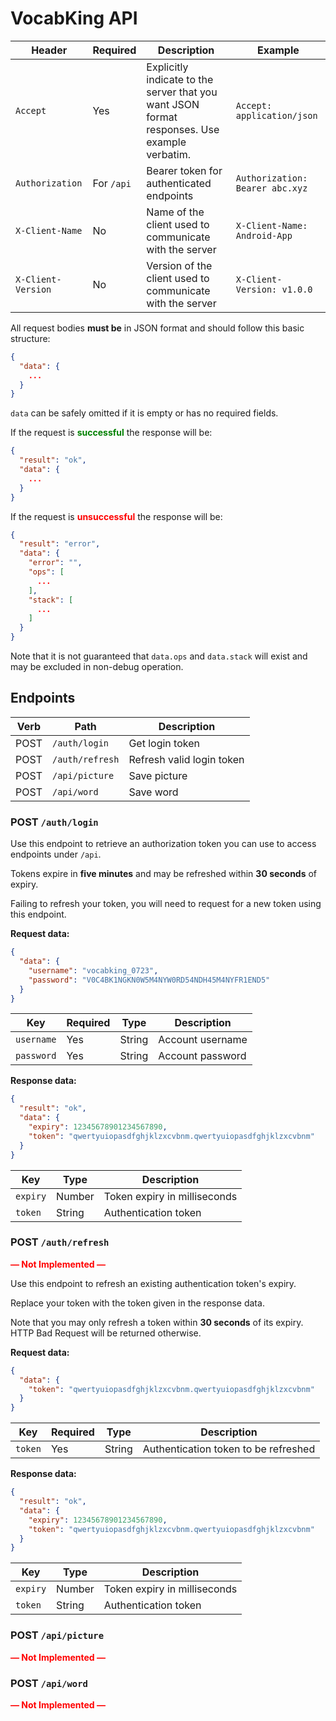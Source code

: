 # VocabKing API

| Header             | Required   | Description                                                                                  | Example                         |
|--------------------|------------|----------------------------------------------------------------------------------------------|---------------------------------|
| `Accept`           | Yes        | Explicitly indicate to the server that you want JSON format responses. Use example verbatim. | `Accept: application/json`      |
| `Authorization`    | For `/api` | Bearer token for authenticated endpoints                                                     | `Authorization: Bearer abc.xyz` |
| `X-Client-Name`    | No         | Name of the client used to communicate with the server                                       | `X-Client-Name: Android-App`    |
| `X-Client-Version` | No         | Version of the client used to communicate with the server                                    | `X-Client-Version: v1.0.0`      |

All request bodies **must be** in JSON format and should follow this basic structure:

``` json
{
  "data": {
    ...
  }
}
```

`data` can be safely omitted if it is empty or has no required fields.

If the request is <span style="color: green">**successful**</span> the response will be:

``` json
{
  "result": "ok",
  "data": {
    ...
  }
}
```

If the request is <span style="color: red">**unsuccessful**</span> the response will be:

``` json
{
  "result": "error",
  "data": {
    "error": "",
    "ops": [
      ...
    ],
    "stack": [
      ...
    ]
  }
}
```

Note that it is not guaranteed that `data.ops` and `data.stack` will exist and may be excluded in non-debug operation.

## Endpoints

| Verb | Path            | Description               |
|------|-----------------|---------------------------|
| POST | `/auth/login`   | Get login token           |
| POST | `/auth/refresh` | Refresh valid login token |
| POST | `/api/picture`  | Save picture              |
| POST | `/api/word`     | Save word                 |

### POST `/auth/login`

Use this endpoint to retrieve an authorization token you can use to access
endpoints under `/api`.

Tokens expire in **five minutes** and may be refreshed within **30 seconds** of expiry.

Failing to refresh your token, you will need to request for a new token using
this endpoint.

**Request data:**

``` json
{
  "data": {
    "username": "vocabking_0723",
    "password": "V0C4BK1NGKN0W5M4NYW0RD54NDH45M4NYFR1END5"
  }
}
```

| Key        | Required | Type   | Description      |
|------------|----------|--------|------------------|
| `username` | Yes      | String | Account username |
| `password` | Yes      | String | Account password |

**Response data:**

``` json
{
  "result": "ok",
  "data": {
    "expiry": 12345678901234567890,
    "token": "qwertyuiopasdfghjklzxcvbnm.qwertyuiopasdfghjklzxcvbnm"
  }
}
```

| Key      | Type   | Description                  |
|----------|--------|------------------------------|
| `expiry` | Number | Token expiry in milliseconds |
| `token`  | String | Authentication token         |

### POST `/auth/refresh`

<span style="color: red">**&mdash; Not Implemented &mdash;**</span>

Use this endpoint to refresh an existing authentication token's expiry.

Replace your token with the token given in the response data.

Note that you may only refresh a token within **30 seconds** of its expiry.
HTTP Bad Request will be returned otherwise.

**Request data:**

``` json
{
  "data": {
    "token": "qwertyuiopasdfghjklzxcvbnm.qwertyuiopasdfghjklzxcvbnm"
  }
}
```

| Key     | Required | Type   | Description                          |
|---------|----------|--------|--------------------------------------|
| `token` | Yes      | String | Authentication token to be refreshed |

**Response data:**

``` json
{
  "result": "ok",
  "data": {
    "expiry": 12345678901234567890,
    "token": "qwertyuiopasdfghjklzxcvbnm.qwertyuiopasdfghjklzxcvbnm"
  }
}
```

| Key      | Type   | Description                  |
|----------|--------|------------------------------|
| `expiry` | Number | Token expiry in milliseconds |
| `token`  | String | Authentication token         |

### POST `/api/picture`

<span style="color: red">**&mdash; Not Implemented &mdash;**</span>

### POST `/api/word`

<span style="color: red">**&mdash; Not Implemented &mdash;**</span>
